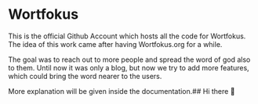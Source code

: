 # Wortfokus

This is the official Github Account which hosts all the code for Wortfokus.
The idea of this work came after having Wortfokus.org for a while.

The goal was to reach out to more people and spread the word of god also to them.
Until now it was only a blog, but now we try to add more features, which could bring the word nearer to the users.

More explanation will be given inside the documentation.## Hi there 👋
